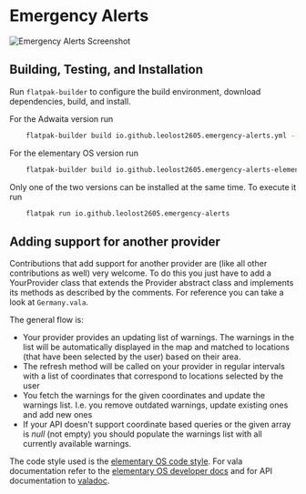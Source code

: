 # Emergency Alerts

![Emergency Alerts Screenshot](data/Screenshots/dashboard.png?raw=true)

## Building, Testing, and Installation

Run `flatpak-builder` to configure the build environment, download dependencies, build, and install.

For the Adwaita version run

```bash
    flatpak-builder build io.github.leolost2605.emergency-alerts.yml --user --install --force-clean --install-deps-from=flathub
```

For the elementary OS version run

```bash
    flatpak-builder build io.github.leolost2605.emergency-alerts-elementary.yml --user --install --force-clean --install-deps-from=appcenter
```

Only one of the two versions can be installed at the same time. To execute it run

```bash
    flatpak run io.github.leolost2605.emergency-alerts
```
## Adding support for another provider

Contributions that add support for another provider are (like all other contributions as well) very welcome.
To do this you just have to add a YourProvider class that extends the Provider abstract class and implements its
methods as described by the comments. For reference you can take a look at `Germany.vala`.

The general flow is:
- Your provider provides an updating list of warnings. The warnings in the list will be automatically displayed in the map and matched to locations (that have been selected by the user) based on their area.
- The refresh method will be called on your provider in regular intervals with a list of coordinates that correspond to locations selected by the user
- You fetch the warnings for the given coordinates and update the warnings list. I.e. you remove outdated warnings, update existing ones and add new ones
- If your API doesn't support coordinate based queries or the given array is _null_ (not empty) you should populate the warnings list with all currently available warnings.

The code style used is the [elementary OS code style](https://docs.elementary.io/develop/writing-apps/code-style).
For vala documentation refer to the [elementary OS developer docs](https://docs.elementary.io/develop) and for API documentation to [valadoc](https://valadoc.org/).
